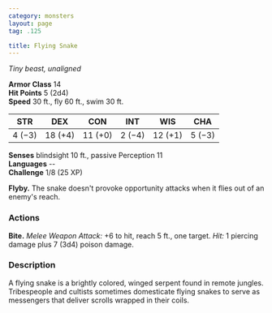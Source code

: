 ```yaml
---
category: monsters
layout: page
tag: .125

title: Flying Snake 
---
```

_Tiny beast, unaligned_

**Armor Class** 14    
**Hit Points** 5 (2d4)    
**Speed** 30 ft., fly 60 ft., swim 30 ft.

| STR     | DEX     | CON     | INT     | WIS     | CHA     |
|---------|---------|---------|---------|---------|---------|
| 4 (−3)  | 18 (+4) | 11 (+0) | 2 (−4)  | 12 (+1) | 5 (−3)  |  

**Senses** blindsight 10 ft., passive Perception 11    
**Languages** --    
**Challenge** 1/8 (25 XP) 

**Flyby.** The snake doesn't provoke opportunity attacks when it flies out of an enemy's reach. 

### Actions    
**Bite.** _Melee Weapon Attack:_ +6 to hit, reach 5 ft., one target. _Hit:_ 1 piercing damage plus 7 (3d4) poison damage. 

### Description
A flying snake is a brightly colored, winged serpent found in remote jungles. Tribespeople and cultists sometimes domesticate flying snakes to serve as messengers that deliver scrolls wrapped in their coils. 